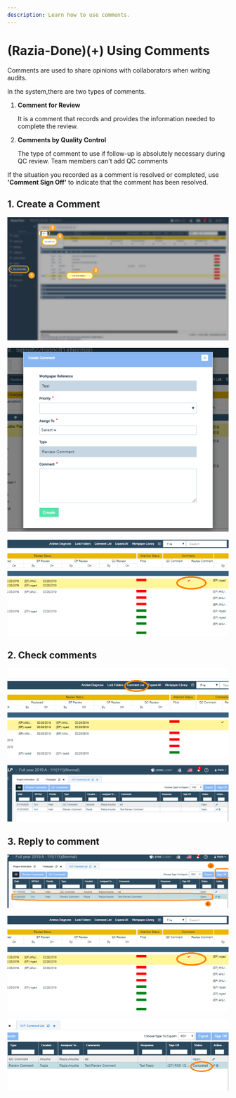 ```yaml
---
description: Learn how to use comments.
---
```


# \(Razia-Done\)\(+\) Using Comments

Comments are used to share opinions with collaborators when writing audits.

In the system,there are two types of comments.

1. **Comment for Review**

   It is a comment that records and provides the information needed to complete the review.

2. **Comments by Quality Control**

   The type of comment to use if follow-up is absolutely necessary during QC review.                                                                                                     Team members can't add QC comments

If the situation you recorded as a comment is resolved or completed, use **'Comment Sign Off'** to indicate that the comment has been resolved.

## 1. Create a Comment

![Project Menu-&amp;gt;WorkPaper File-&amp;gt;Select File-&amp;gt;Select &quot;Add Review Comment&quot; from Create dropdown or Right click on Auditor file](../../../.gitbook/assets/3+-comment_1.jpg)

![Enter the information and click on Create](../../../.gitbook/assets/image%20%285%29.png)

![The red color tick mark indicates the file has open review comments](../../../.gitbook/assets/image%20%288%29.png)

## 2. Check comments

![Project Menu-&amp;gt;WorkPaper File-&amp;gt;click on Comment List](../../../.gitbook/assets/image%20%284%29.png)

![List of Comments](../../../.gitbook/assets/image%20%281%29.png)

## 3. Reply to comment

![Select a comment and tap Sign Off in the upper right corner of the screen.](../../../.gitbook/assets/image%20%289%29.png)

![ After writing your answer, Click Sign Off at the bottom.](../../../.gitbook/assets/image%20%286%29.png)

![Notice that the reply is registered in the comment and the status has changed to &apos;Completed&apos;.](../../../.gitbook/assets/image%20%2813%29.png)

